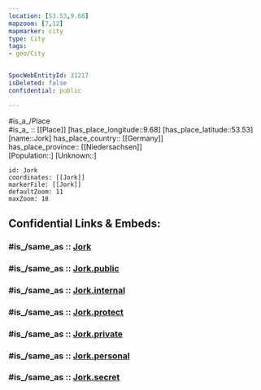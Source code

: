 ```yaml
---
location: [53.53,9.68] 
mapzoom: [7,12] 
mapmarker: city 
type: City
tags:
- geo/City


SpocWebEntityId: 31217
isDeleted: false
confidential: public

---
```

#is_a_/Place  
#is_a_ :: [[Place]] 
[has_place_longitude::9.68] 
[has_place_latitude::53.53] 
[name::Jork] 
has_place_country:: [[Germany]]  
has_place_province:: [[Niedersachsen]]  
[Population::] 
[Unknown::] 


```leaflet
id: Jork
coordinates: [[Jork]] 
markerFile: [[Jork]] 
defaultZoom: 11 
maxZoom: 18
```


## Confidential Links & Embeds: 

### #is_/same_as :: [Jork](/_Standards/Earth/Continent/Europe/Europe~Central/Germany/Germany~West/Niedersachsen/counties~Niedersachsen/Stade/cities~Stade/Jork.md) 

### #is_/same_as :: [Jork.public](/_public/Earth/Continent/Europe/Europe~Central/Germany/Germany~West/Niedersachsen/counties~Niedersachsen/Stade/cities~Stade/Jork.public.md) 

### #is_/same_as :: [Jork.internal](/_internal/Earth/Continent/Europe/Europe~Central/Germany/Germany~West/Niedersachsen/counties~Niedersachsen/Stade/cities~Stade/Jork.internal.md) 

### #is_/same_as :: [Jork.protect](/_protect/Earth/Continent/Europe/Europe~Central/Germany/Germany~West/Niedersachsen/counties~Niedersachsen/Stade/cities~Stade/Jork.protect.md) 

### #is_/same_as :: [Jork.private](/_private/Earth/Continent/Europe/Europe~Central/Germany/Germany~West/Niedersachsen/counties~Niedersachsen/Stade/cities~Stade/Jork.private.md) 

### #is_/same_as :: [Jork.personal](/_personal/Earth/Continent/Europe/Europe~Central/Germany/Germany~West/Niedersachsen/counties~Niedersachsen/Stade/cities~Stade/Jork.personal.md) 

### #is_/same_as :: [Jork.secret](/_secret/Earth/Continent/Europe/Europe~Central/Germany/Germany~West/Niedersachsen/counties~Niedersachsen/Stade/cities~Stade/Jork.secret.md)

